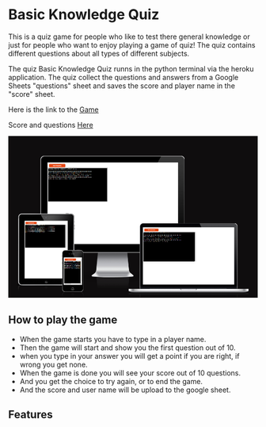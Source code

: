 # Basic Knowledge Quiz

This is a quiz game for people who like to test there general knowledge
or just for people who want to enjoy playing a game of quiz! The quiz contains different questions about all types of different subjects.

The quiz Basic Knowledge Quiz runns in the python terminal via the heroku application.
The quiz collect the questions and answers from a Google Sheets "questions" sheet and saves the score and player name in the "score" sheet.

Here is the link to the [Game](https://basic-knowledge-quiz-aa6b69fbaded.herokuapp.com/)

Score and questions [Here](https://docs.google.com/spreadsheets/d/1QgQxf4szI-pQVZOtIcsYs-hHA5RUfSupCR758wEnRe4/edit#gid=0)

![alt text](assets/images/resposvidetest.PNG)


## How to play the game


* When the game starts you have to type in a player name.
* Then the game will start and show you the first question out of 10.
* when you type in your answer you will get a point if you are right, if wrong you get none.
* When the game is done you will see your score out of 10 questions.
* And you get the choice to try again, or to end the game.
* And the score and user name will be upload to the google sheet. 

## Features



 

